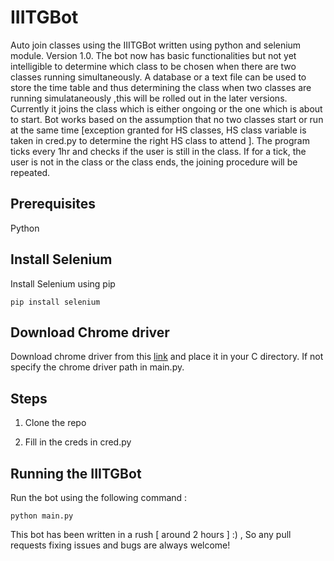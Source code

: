 # IIITGBot
Auto join classes using the IIITGBot written using python and selenium module. Version 1.0. The bot now has basic functionalities but not yet intelligible to determine which class to be chosen when there are two classes running simultaneously. A database or a text file can be used to store the time table and thus determining the class when two classes are running simulataneously ,this will be rolled out in the later versions. Currently it joins the class which is either ongoing or the one which is about to start. Bot works based on the assumption that no two classes start or run at the same time [exception granted for HS classes, HS class variable is taken in cred.py to determine the right HS class to attend ]. The program ticks every 1hr and checks if the user is still in the class. If for a tick, the user is not in the class or the class ends, the joining procedure will be repeated.

## Prerequisites
Python

## Install Selenium  
Install Selenium using pip
```
pip install selenium
```

## Download Chrome driver
Download chrome driver from this [link](https://chromedriver.chromium.org/downloads) and place it in your C directory. If not specify the chrome driver path in main.py.

## Steps
1) Clone the repo

2) Fill in the creds in cred.py

## Running the IIITGBot
Run the bot using the following command :
```
python main.py
```
This bot has been written in a rush [ around 2 hours ] :) , So any pull requests fixing issues and bugs are always welcome!
